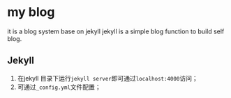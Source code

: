 # 	my blog

 it is a blog system base on jekyll jekyll is a simple blog function to build self blog.
 
## Jekyll  

1. 在jekyll 目录下运行```jekyll server```即可通过```localhost:4000```访问；
2. 可通过```_config.yml```文件配置；


